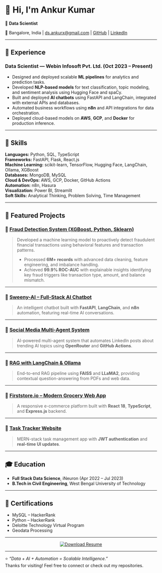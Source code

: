 # 👋 Hi, I'm Ankur Kumar

🎯 **Data Scientist**

📍 Bangalore, India  | [ds.ankurx@gmail.com](mailto:ds.ankurx@gmail.com)  | [GitHub](https://github.com/ankurkrr) | [LinkedIn](https://linkedin.com/in/ankurkrr)

---

## 💼 Experience

### **Data Scientist — Webin Infosoft Pvt. Ltd. (Oct 2023 – Present)**  
- Designed and deployed scalable **ML pipelines** for analytics and prediction tasks.  
- Developed **NLP-based models** for text classification, topic modeling, and sentiment analysis using Hugging Face and spaCy.  
- Built and deployed **AI chatbots** using FastAPI and LangChain, integrated with external APIs and databases.  
- Automated business workflows using **n8n** and API integrations for data orchestration.  
- Deployed cloud-based models on **AWS**, **GCP**, and **Docker** for production inference.

---

## 🧰 Skills

**Languages:** Python, SQL, TypeScript  
**Frameworks:** FastAPI, Flask, React.js  
**Machine Learning:** scikit-learn, TensorFlow, Hugging Face, LangChain, Ollama, XGBoost  
**Databases:** MongoDB, MySQL  
**Cloud & DevOps:** AWS, GCP, Docker, GitHub Actions  
**Automation:** n8n, Hasura  
**Visualization:** Power BI, Streamlit  
**Soft Skills:** Analytical Thinking, Problem Solving, Time Management

---

## 🚀 Featured Projects

### 🔹 [Fraud Detection System (XGBoost, Python, Sklearn)](https://github.com/ankurkrr/Fraud-Detection-System-XGBoost-Python-Sklearn-)
> Developed a machine learning model to proactively detect fraudulent financial transactions using behavioral features and transaction patterns.  
> - Processed **6M+ records** with advanced data cleaning, feature engineering, and imbalance handling.  
> - Achieved **99.9% ROC-AUC** with explainable insights identifying key fraud triggers like transaction type, amount, and balance mismatch.

---

### 🔹 [Sweeny-AI – Full-Stack AI Chatbot](https://sweenyai.netlify.app/)
> An intelligent chatbot built with **FastAPI**, **LangChain**, and **n8n** automation, featuring real-time AI conversations.

---

### 🔹 [Social Media Multi-Agent System](https://github.com/ankurkrr)
> AI-powered multi-agent system that automates LinkedIn posts about trending AI topics using **OpenRouter** and **GitHub Actions**.

---

### 🔹 [RAG with LangChain & Ollama](https://github.com/ankurkrr/RAG)
> End-to-end RAG pipeline using **FAISS** and **LLaMA2**, providing contextual question-answering from PDFs and web data.

---

### 🔹 [Firststore.io – Modern Grocery Web App](https://firststore-io.vercel.app/)
> A responsive e-commerce platform built with **React 18**, **TypeScript**, and **Express.js** backend.

---

### 🔹 [Task Tracker Website](https://task-tracker-app-orcin.vercel.app/)
> MERN-stack task management app with **JWT authentication** and **real-time UI updates**.

---

## 🎓 Education

- **Full Stack Data Science**, iNeuron (Apr 2022 – Jul 2023)  
- **B.Tech in Civil Engineering**, West Bengal University of Technology  

---

## 🏅 Certifications

- MySQL – HackerRank  
- Python – HackerRank  
- Deloitte Technology Virtual Program  
- Geodata Processing


---

<p align="center">
  <a href="assets/Ankur_Resume_Data_Science.pdf" download>
    <img src="https://img.shields.io/badge/📄_Download_Resume-blue?style=for-the-badge" alt="Download Resume">
  </a>
</p>


---

⭐ *“Data + AI + Automation = Scalable Intelligence.”*  
Thanks for visiting! Feel free to connect or check out my repositories.
